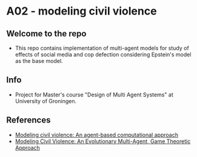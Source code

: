 # A02 - modeling civil violence

## Welcome to the repo
* This repo contains implementation of multi-agent models for study of effects of social media and cop defection considering Epstein's model as the base model.

## Info
* Project for Master's course "Design of Multi Agent Systems" at University of Groningen.

## References
* [Modeling civil violence: An agent-based computational approach](https://doi.org/10.1073/pnas.092080199)
* [Modeling Civil Violence: An Evolutionary Multi-Agent, Game Theoretic Approach](https://doi.org/10.1109/CEC.2006.1688503)
